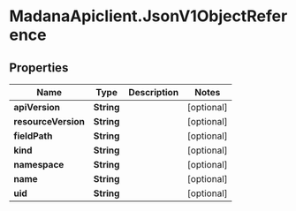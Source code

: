 # MadanaApiclient.JsonV1ObjectReference

## Properties

Name | Type | Description | Notes
------------ | ------------- | ------------- | -------------
**apiVersion** | **String** |  | [optional] 
**resourceVersion** | **String** |  | [optional] 
**fieldPath** | **String** |  | [optional] 
**kind** | **String** |  | [optional] 
**namespace** | **String** |  | [optional] 
**name** | **String** |  | [optional] 
**uid** | **String** |  | [optional] 


